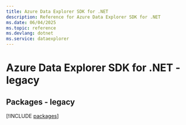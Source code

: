 ```yaml
---
title: Azure Data Explorer SDK for .NET
description: Reference for Azure Data Explorer SDK for .NET
ms.date: 06/04/2025
ms.topic: reference
ms.devlang: dotnet
ms.service: dataexplorer
---
```

# Azure Data Explorer SDK for .NET - legacy
## Packages - legacy
[!INCLUDE [packages](data-explorer-index.md)]